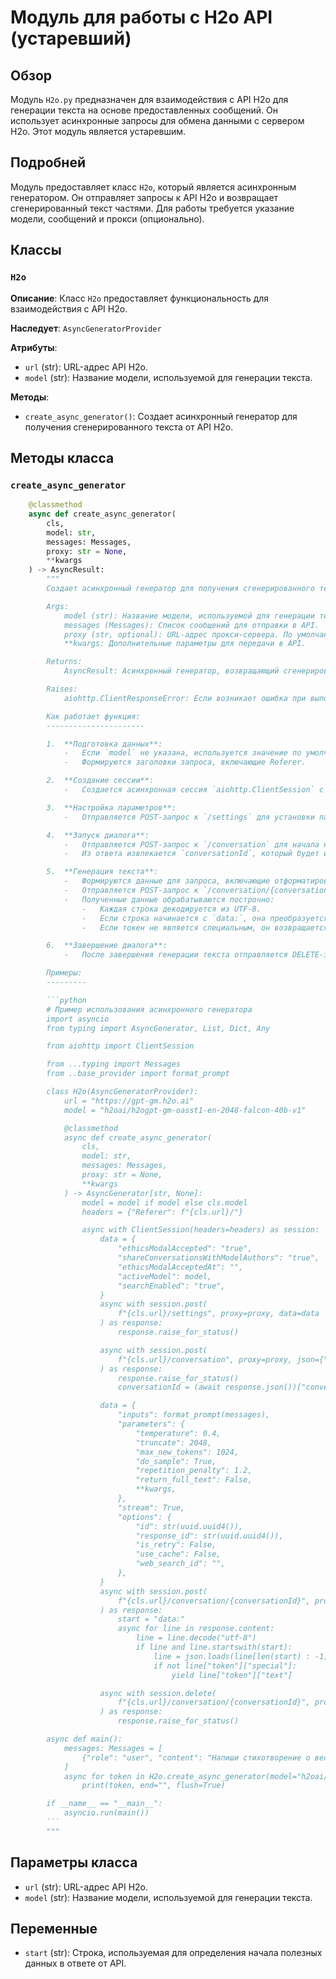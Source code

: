 # Модуль для работы с H2o API (устаревший)

## Обзор

Модуль `H2o.py` предназначен для взаимодействия с API H2o для генерации текста на основе предоставленных сообщений. Он использует асинхронные запросы для обмена данными с сервером H2o. Этот модуль является устаревшим.

## Подробней

Модуль предоставляет класс `H2o`, который является асинхронным генератором. Он отправляет запросы к API H2o и возвращает сгенерированный текст частями. Для работы требуется указание модели, сообщений и прокси (опционально).

## Классы

### `H2o`

**Описание**: Класс `H2o` предоставляет функциональность для взаимодействия с API H2o.

**Наследует**: `AsyncGeneratorProvider`

**Атрибуты**:
- `url` (str): URL-адрес API H2o.
- `model` (str): Название модели, используемой для генерации текста.

**Методы**:
- `create_async_generator()`: Создает асинхронный генератор для получения сгенерированного текста от API H2o.

## Методы класса

### `create_async_generator`

```python
    @classmethod
    async def create_async_generator(
        cls,
        model: str,
        messages: Messages,
        proxy: str = None,
        **kwargs
    ) -> AsyncResult:
        """
        Создает асинхронный генератор для получения сгенерированного текста от API H2o.

        Args:
            model (str): Название модели, используемой для генерации текста.
            messages (Messages): Список сообщений для отправки в API.
            proxy (str, optional): URL-адрес прокси-сервера. По умолчанию `None`.
            **kwargs: Дополнительные параметры для передачи в API.

        Returns:
            AsyncResult: Асинхронный генератор, возвращающий сгенерированный текст.

        Raises:
            aiohttp.ClientResponseError: Если возникает ошибка при выполнении HTTP-запроса.

        Как работает функция:
        ----------------------

        1.  **Подготовка данных**:
            -   Если `model` не указана, используется значение по умолчанию из атрибута `cls.model`.
            -   Формируются заголовки запроса, включающие Referer.

        2.  **Создание сессии**:
            -   Создается асинхронная сессия `aiohttp.ClientSession` с заданными заголовками.

        3.  **Настройка параметров**:
            -   Отправляется POST-запрос к `/settings` для установки параметров, таких как принятие условий использования, разрешение обмена данными с авторами модели, выбор активной модели и включение поиска.

        4.  **Запуск диалога**:
            -   Отправляется POST-запрос к `/conversation` для начала нового диалога с указанной моделью.
            -   Из ответа извлекается `conversationId`, который будет использоваться в последующих запросах.

        5.  **Генерация текста**:
            -   Формируются данные для запроса, включающие отформатированные сообщения, параметры генерации (температура, максимальное количество токенов и т.д.), а также опции, такие как уникальные идентификаторы запроса.
            -   Отправляется POST-запрос к `/conversation/{conversationId}` с данными для генерации текста.
            -   Полученные данные обрабатываются построчно:
                -   Каждая строка декодируется из UTF-8.
                -   Если строка начинается с `data:`, она преобразуется из JSON.
                -   Если токен не является специальным, он возвращается как часть сгенерированного текста.

        6.  **Завершение диалога**:
            -   После завершения генерации текста отправляется DELETE-запрос к `/conversation/{conversationId}` для удаления диалога.

        Примеры:
        ---------

        ```python
        # Пример использования асинхронного генератора
        import asyncio
        from typing import AsyncGenerator, List, Dict, Any

        from aiohttp import ClientSession

        from ...typing import Messages
        from ..base_provider import format_prompt

        class H2o(AsyncGeneratorProvider):
            url = "https://gpt-gm.h2o.ai"
            model = "h2oai/h2ogpt-gm-oasst1-en-2048-falcon-40b-v1"

            @classmethod
            async def create_async_generator(
                cls,
                model: str,
                messages: Messages,
                proxy: str = None,
                **kwargs
            ) -> AsyncGenerator[str, None]:
                model = model if model else cls.model
                headers = {"Referer": f"{cls.url}/"}

                async with ClientSession(headers=headers) as session:
                    data = {
                        "ethicsModalAccepted": "true",
                        "shareConversationsWithModelAuthors": "true",
                        "ethicsModalAcceptedAt": "",
                        "activeModel": model,
                        "searchEnabled": "true",
                    }
                    async with session.post(
                        f"{cls.url}/settings", proxy=proxy, data=data
                    ) as response:
                        response.raise_for_status()

                    async with session.post(
                        f"{cls.url}/conversation", proxy=proxy, json={"model": model}
                    ) as response:
                        response.raise_for_status()
                        conversationId = (await response.json())["conversationId"]

                    data = {
                        "inputs": format_prompt(messages),
                        "parameters": {
                            "temperature": 0.4,
                            "truncate": 2048,
                            "max_new_tokens": 1024,
                            "do_sample": True,
                            "repetition_penalty": 1.2,
                            "return_full_text": False,
                            **kwargs,
                        },
                        "stream": True,
                        "options": {
                            "id": str(uuid.uuid4()),
                            "response_id": str(uuid.uuid4()),
                            "is_retry": False,
                            "use_cache": False,
                            "web_search_id": "",
                        },
                    }
                    async with session.post(
                        f"{cls.url}/conversation/{conversationId}", proxy=proxy, json=data
                    ) as response:
                        start = "data:"
                        async for line in response.content:
                            line = line.decode("utf-8")
                            if line and line.startswith(start):
                                line = json.loads(line[len(start) : -1])
                                if not line["token"]["special"]:
                                    yield line["token"]["text"]

                    async with session.delete(
                        f"{cls.url}/conversation/{conversationId}", proxy=proxy
                    ) as response:
                        response.raise_for_status()

        async def main():
            messages: Messages = [
                {"role": "user", "content": "Напиши стихотворение о весне."}
            ]
            async for token in H2o.create_async_generator(model="h2oai/h2ogpt-gm-oasst1-en-2048-falcon-40b-v1", messages=messages):
                print(token, end="", flush=True)

        if __name__ == "__main__":
            asyncio.run(main())
        ```
        """
```

## Параметры класса

- `url` (str): URL-адрес API H2o.
- `model` (str): Название модели, используемой для генерации текста.

## Переменные

- `start` (str): Строка, используемая для определения начала полезных данных в ответе от API.